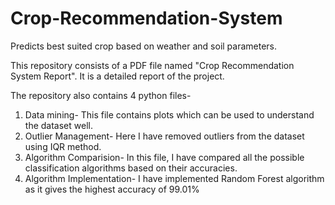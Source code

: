 # Crop-Recommendation-System
Predicts best suited crop based on weather and soil parameters.


This repository consists of a PDF file named "Crop Recommendation System Report". It is a detailed report of the project. 

The repository also contains 4 python files-

1. Data mining- This file contains plots which can be used to understand the dataset well.
2. Outlier Management- Here I have removed outliers from the dataset using IQR method.
3. Algorithm Comparision- In this file, I have compared all the possible classification algorithms based on their accuracies.
4. Algorithm Implementation- I have implemented Random Forest algorithm as it gives the highest accuracy of 99.01%
